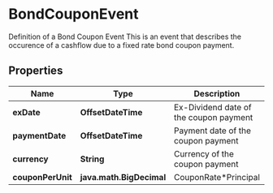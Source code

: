 

# BondCouponEvent

Definition of a Bond Coupon Event  This is an event that describes the occurence of a cashflow due to a fixed rate bond coupon payment.

## Properties

Name | Type | Description | Notes
------------ | ------------- | ------------- | -------------
**exDate** | **OffsetDateTime** | Ex-Dividend date of the coupon payment | 
**paymentDate** | **OffsetDateTime** | Payment date of the coupon payment | 
**currency** | **String** | Currency of the coupon payment | 
**couponPerUnit** | **java.math.BigDecimal** | CouponRate*Principal | 



